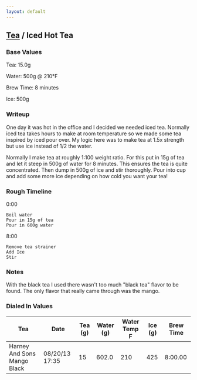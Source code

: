 ```yaml
---
layout: default
---
```


## [Tea](.) / Iced Hot Tea ##

### Base Values ###

Tea: 15.0g

Water: 500g @ 210°F

Brew Time: 8 minutes

Ice: 500g

### Writeup ###

One day it was hot in the office and I decided we needed iced tea. Normally
iced tea takes hours to make at room temperature so we made some tea inspired
by iced pour over. My logic here was to make tea at 1.5x strength but use ice
instead of 1/2 the water.

Normally I make tea at roughly 1:100 weight ratio. For this put in 15g of tea
and let it steep in 500g of water for 8 minutes. This ensures the tea is quite
concentrated. Then dump in 500g of ice and stir thoroughly. Pour into cup and
add some more ice depending on how cold you want your tea!

### Rough Timeline ###

0:00

    Boil water
    Pour in 15g of tea
    Pour in 600g water

8:00

    Remove tea strainer
    Add Ice
    Stir

### Notes ###

With the black tea I used there wasn't too much "black tea" flavor to be found.
The only flavor that really came through was the mango.

### Dialed In Values ###

<table>
  <thead>
    <tr>
      <th scope="col">Tea</th>
      <th scope="col">Date</th>
      <th scope="col">Tea (g)</th>
      <th scope="col">Water (g)</th>
      <th scope="col">Water Temp F</th>
      <th scope="col">Ice (g)</th>
      <th scope="col">Brew Time</th>
    </tr>
  </thead>
  <tbody>
    <tr>
      <td>Harney And Sons Mango Black</td>
      <td>08/20/13 17:35</td>
      <td>15</td>
      <td>602.0</td>
      <td>210</td>
      <td>425</td>
      <td>8:00.00</td>
    </tr>
  </tbody>
</table>
